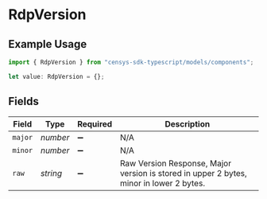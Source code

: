 # RdpVersion

## Example Usage

```typescript
import { RdpVersion } from "censys-sdk-typescript/models/components";

let value: RdpVersion = {};
```

## Fields

| Field                                                                                   | Type                                                                                    | Required                                                                                | Description                                                                             |
| --------------------------------------------------------------------------------------- | --------------------------------------------------------------------------------------- | --------------------------------------------------------------------------------------- | --------------------------------------------------------------------------------------- |
| `major`                                                                                 | *number*                                                                                | :heavy_minus_sign:                                                                      | N/A                                                                                     |
| `minor`                                                                                 | *number*                                                                                | :heavy_minus_sign:                                                                      | N/A                                                                                     |
| `raw`                                                                                   | *string*                                                                                | :heavy_minus_sign:                                                                      | Raw Version Response, Major version is stored in upper 2 bytes, minor in lower 2 bytes. |